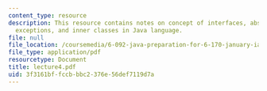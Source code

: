 ```yaml
---
content_type: resource
description: This resource contains notes on concept of interfaces, abstract classes,
  exceptions, and inner classes in Java language.
file: null
file_location: /coursemedia/6-092-java-preparation-for-6-170-january-iap-2006/3f3161bffccbbbc2376e56def7119d7a_lecture4.pdf
file_type: application/pdf
resourcetype: Document
title: lecture4.pdf
uid: 3f3161bf-fccb-bbc2-376e-56def7119d7a
---
```

